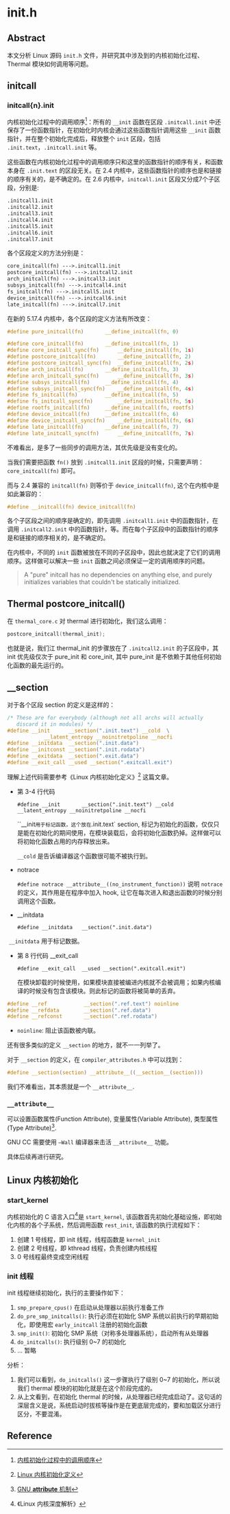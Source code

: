 # init.h 

## Abstract

本文分析 Linux 源码 `init.h` 文件，并研究其中涉及到的内核初始化过程、Thermal 模块如何调用等问题。

## initcall

### initcall{n}.init

内核初始化过程中的调用顺序[^1]：所有的 `__init` 函数在区段 `.initcall.init` 中还保存了一份函数指针，在初始化时内核会通过这些函数指针调用这些 `__init` 函数指针，并在整个初始化完成后，释放整个 `init` 区段，包括 `.init.text`，`.initcall.init` 等。

这些函数在内核初始化过程中的调用顺序只和这里的函数指针的顺序有关，和函数本身在 `.init.text` 的区段无关。在 2.4 内核中，这些函数指针的顺序也是和链接的顺序有关的，是不确定的。在 2.6 内核中，`initcall.init` 区段又分成7个子区段，分别是:

```markdown
.initcall1.init  
.initcall2.init  
.initcall3.init  
.initcall4.init  
.initcall5.init  
.initcall6.init  
.initcall7.init
```

各个区段定义的方法分别是：

```markdown
core_initcall(fn) --->.initcall1.init  
postcore_initcall(fn) --->.initcall2.init  
arch_initcall(fn) --->.initcall3.init  
subsys_initcall(fn) --->.initcall4.init  
fs_initcall(fn) --->.initcall5.init  
device_initcall(fn) --->.initcall6.init  
late_initcall(fn) --->.initcall7.init
```

在新的 5.17.4 内核中，各个区段的定义方法有所改变：

```c
#define pure_initcall(fn)		__define_initcall(fn, 0)

#define core_initcall(fn)		__define_initcall(fn, 1)
#define core_initcall_sync(fn)		__define_initcall(fn, 1s)
#define postcore_initcall(fn)		__define_initcall(fn, 2)
#define postcore_initcall_sync(fn)	__define_initcall(fn, 2s)
#define arch_initcall(fn)		__define_initcall(fn, 3)
#define arch_initcall_sync(fn)		__define_initcall(fn, 3s)
#define subsys_initcall(fn)		__define_initcall(fn, 4)
#define subsys_initcall_sync(fn)	__define_initcall(fn, 4s)
#define fs_initcall(fn)			__define_initcall(fn, 5)
#define fs_initcall_sync(fn)		__define_initcall(fn, 5s)
#define rootfs_initcall(fn)		__define_initcall(fn, rootfs)
#define device_initcall(fn)		__define_initcall(fn, 6)
#define device_initcall_sync(fn)	__define_initcall(fn, 6s)
#define late_initcall(fn)		__define_initcall(fn, 7)
#define late_initcall_sync(fn)		__define_initcall(fn, 7s)
```

不难看出，是多了一些同步的调用方法，其优先级是没有变化的。


当我们需要把函数 `fn()` 放到 `.initcall1.init` 区段的时候，只需要声明：`core_initcall(fn)` 即可。

而与 2.4 兼容的 `initcall(fn)` 则等价于 `device_initcall(fn)`, 这个在内核中是如此兼容的：

```c
#define __initcall(fn) device_initcall(fn)
```

各个子区段之间的顺序是确定的，即先调用 `.initcall1.init` 中的函数指针，在调用 `.initcall2.init` 中的函数指针，等。而在每个子区段中的函数指针的顺序是和链接的顺序相关的，是不确定的。

在内核中，不同的 `init` 函数被放在不同的子区段中，因此也就决定了它们的调用顺序。这样做可以解决一些 `init` 函数之间必须保证一定的调用顺序的问题。

>  A "pure" initcall has no dependencies on anything else, and purely initializes variables that couldn't be statically initialized.

## Thermal postcore_initcall()

在 `thermal_core.c` 对 thermal 进行初始化，我们这么调用：

```c
postcore_initcall(thermal_init);
```

也就是说，我们江 thermal_init 的步骤放在了 `.initcall2.init` 的子区段中，其 init 优先级仅次于 pure_init 和 core_init, 其中 pure_init 是不依赖于其他任何初始化函数的最先运行的。

## __section

对于各个区段 section 的定义是这样的：

```c
/* These are for everybody (although not all archs will actually
   discard it in modules) */
#define __init		__section(".init.text") __cold  \
            __latent_entropy __noinitretpoline __nocfi
#define __initdata	__section(".init.data")
#define __initconst	__section(".init.rodata")
#define __exitdata	__section(".exit.data")
#define __exit_call	__used __section(".exitcall.exit")
```

理解上述代码需要参考《Linux 内核初始化定义》[^2] 这篇文章。

- 第 3-4 行代码

  `#define __init		__section(".init.text") __cold  __latent_entropy __noinitretpoline __nocfi`

  ``__init` 用于标记函数，这个放在 `.init.text` section, 标记为初始化的函数，仅仅只是能在初始化的期间使用，在模块装载后，会将初始化函数扔掉。这样做可以将初始化函数占用的内存释放出来。

  `__cold` 是告诉编译器这个函数很可能不被执行到。

- notrace 

  `#define notrace __attribute__((no_instrument_function))` 说明 `notrace` 的定义，其作用是在程序中加入 hook, 让它在每次进入和退出函数的时候分别调用这个函数。

- __initdata

  `#define __initdata	__section(".init.data")`

​		`__initdata` 用于标记数据。

- 第 8 行代码 __exit_call	

  `#define __exit_call	__used __section(".exitcall.exit")`

  在模块卸载的时候使用，如果模块直接被编进内核就不会被调用；如果内核编译的时候没有包含该模块。则此标记的函数将被简单的丢弃。


```c
#define __ref            __section(".ref.text") noinline
#define __refdata        __section(".ref.data")
#define __refconst       __section(".ref.rodata")
```

- `noinline`: 阻止该函数被内联。

还有很多类似的定义 `__section` 的地方，就不一一列举了。

对于 `__section` 的定义，在 `compiler_attributes.h` 中可以找到：

```c
#define __section(section) __attribute__((__section__(section)))
```

我们不难看出，其本质就是一个 `__attribute__`.

### `__attribute__`

可以设置函数属性(Function Attribute), 变量属性(Variable Attribute), 类型属性(Type Attribute)[^3].

GNU CC 需要使用 `–Wall` 编译器来击活 `__attribute__` 功能。

具体后续再进行研究。


## Linux 内核初始化

### start_kernel

内核初始化的 C 语言入口[^4]是 `start_kernel`, 该函数首先初始化基础设施，即初始化内核的各个子系统，然后调用函数 `rest_init`, 该函数的执行流程如下：

1. 创建 1 号线程，即 init 线程，线程函数是 `kernel_init`
2. 创建 2 号线程，即 kthread 线程，负责创建内核线程
3. 0 号线程最终变成空闲线程

### init 线程

init 线程继续初始化，执行的主要操作如下：

1. `smp_prepare_cpus()` 在启动从处理器以前执行准备工作
2. `do_pre_smp_initcalls()`: 执行必须在初始化 SMP 系统以前执行的早期初始化，即使用宏 `early_initcall` 注册的初始化函数
3. `smp_init()`: 初始化 SMP 系统（对称多处理器系统），启动所有从处理器
4. `do_initcalls()`: 执行级别 0~7 的初始化
5. ... 暂略

分析：

1. 我们可以看到，`do_initcalls()` 这一步骤执行了级别 0~7 的初始化，所以说我们 thermal 模块的初始化就是在这个阶段完成的。
2. 从上文看到，在初始化 thermal 的时候，从处理器已经完成启动了。这句话的深层含义是说，系统启动时拔核等操作是在更底层完成的，要和加载区分进行区分，不要混淆。


## Reference

[^1]: [内核初始化过程中的调用顺序](https://e-mailky.github.io/2016-10-14-linux_kernel_init_seq)
[^2]: [Linux 内核初始化定义](https://blog.csdn.net/beatbean/article/details/8448623)
[^3]: [GNU __attribute__ 机制](https://sites.google.com/site/emmoblin/gcc-tech/gun-attribute)
[^4]: 《Linux 内核深度解析》
